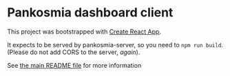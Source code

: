 # Pankosmia dashboard client

This project was bootstrapped with [Create React App](https://github.com/facebook/create-react-app).

It expects to be served by pankosmia-server, so you need to `npm run build`. (Please do not add CORS to the server, *again*).

See [the main README file](../../README.md) for more information

